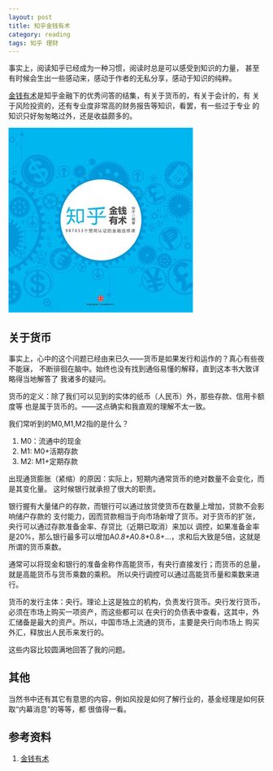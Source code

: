 ```yaml
---
layout: post
title: 知乎金钱有术
category: reading
tags: 知乎 理财
---
```


事实上，阅读知乎已经成为一种习惯，阅读时总是可以感受到知识的力量，
甚至有时候会生出一些感动来，感动于作者的无私分享，感动于知识的纯粹。

[金钱有术][金钱有术]是知乎金融下的优秀问答的结集，有关于货币的，有关于会计的，有
关于风险投资的，还有专业度非常高的财务报告等知识，看罢，有一些过于专业
的知识只好匆匆略过外，还是收益颇多的。

![zhihu](/assets/images/jinqian.jpg)

## 关于货币

事实上，心中的这个问题已经由来已久——货币是如果发行和运作的？真心有些夜不能寐，
不断徘徊在脑中。始终也没有找到通俗易懂的解释，直到这本书大致详略得当地解答了
我诸多的疑问。

货币的定义：除了我们可以见到的实体的纸币（人民币）外，那些存款、信用卡额度等
也是属于货币的。——这点确实和我直观的理解不太一致。

我们常听到的M0,M1,M2指的是什么？

1. M0：流通中的现金
2. M1: M0+活期存款
3. M2: M1+定期存款

出现通货膨胀（紧缩）的原因：实际上，短期内通常货币的绝对数量不会变化，而是其变化量。
这时候银行就承担了很大的职责。

银行握有大量储户的存款，而银行可以通过放贷使货币在数量上增加，贷款不会影响储户存款的
支付能力，因而贷款相当于向市场新增了货币。对于货币的扩张，央行可以通过存款准备金率、存贷比（近期已取消）来加以
调控，如果准备金率是20%，那么银行最多可以增加A*0.8+A*0.8*0.8+...，求和后大致是5倍，这就是
所谓的货币乘数。

通常可以将现金和银行的准备金称作高能货币，有央行直接发行；而货币的总量，就是高能货币与货币乘数的乘积。
所以央行调控可以通过高能货币量和乘数来进行。

货币的发行主体：央行。理论上这是独立的机构，负责发行货币。央行发行货币，必须在市场上购买一项资产，而这些都可以
在央行的负债表中查看，这其中，外汇储备是最大的资产。所以，中国市场上流通的货币，主要是央行向市场上
购买外汇，释放出人民币来发行的。

这些内容比较圆满地回答了我的问题。

## 其他

当然书中还有其它有意思的内容，例如风投是如何了解行业的，基金经理是如何获取“内幕消息”的等等，都
很值得一看。


## 参考资料
1. [金钱有术][金钱有术]


[金钱有术]: http://book.douban.com/subject/26237302/

